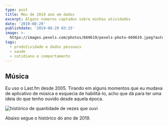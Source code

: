 ```yaml
---
type: post
title: Meu de 2019 ano em dados
excerpt: Alguns números captados sobre minhas atividades
date: '2019-08-29'
publishdate: '2019-08-29 03:15'
image: >-
  https://images.pexels.com/photos/669619/pexels-photo-669619.jpeg?auto=compress&cs=tinysrgb&dpr=2&h=750&w=1260
tags:
  - produtividade e dados pessoais
  - saude
  - cotidiano e comportamento
---
```

## Música

Eu uso o Last.fm desde 2005. Tirando em alguns momentos que eu mudava de aplicativo de música e esquecia de habilitá-lo, acho que dá para ter uma ideia do que tenho ouvido desde aquela época. 

![histórico de quantidade de vezes que ouvi](https://diegoeis.com//images/uploads/screen-shot-2019-08-29-at-03.17.04.png "histórico de quantidade de vezes que ouvi")

Abaixo segue o histórico do ano de 2019.
